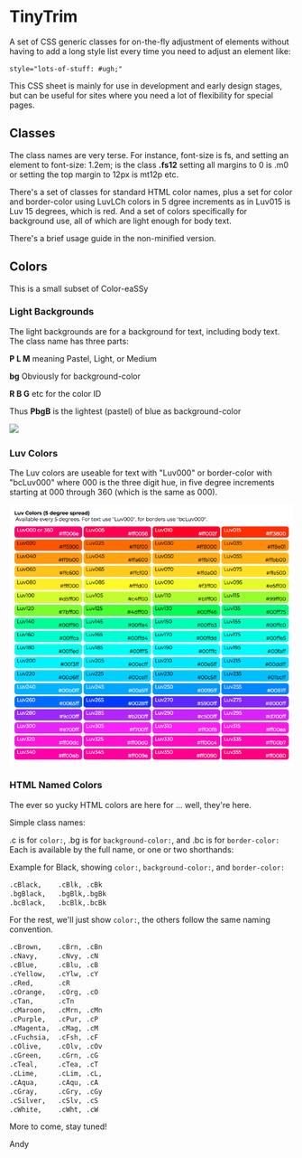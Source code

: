 # TinyTrim

A set of CSS generic classes for on-the-fly adjustment of elements without having to add a long style list every time you need to adjust an element like:

    style="lots-of-stuff: #ugh;"

This CSS sheet is mainly for use in development and early design stages, but can be useful for sites where you need a lot of flexibility for special pages.

## Classes

The class names are very terse. For instance, font-size is fs, and setting an element to font-size: 1.2em; is the class **.fs12** setting all margins to 0 is .m0 or setting the top margin to 12px is mt12p  etc.

There's a set of classes for standard HTML color names, plus a set for color and border-color using LuvLCh colors in 5 dgree increments as in Luv015 is Luv 15 degrees, which is red. And a set of colors specifically for background use, all of which are light enough for body text.

There's a brief usage guide in the non-minified version.

## Colors

This is a small subset of Color-eaSSy

### Light Backgrounds

The light backgrounds are for a background for text, including body text. The class name has three parts:

**P L M** meaning Pastel, Light, or Medium

**bg** Obviously for background-color

**R B G** etc for the color ID

Thus **PbgB** is the lightest (pastel) of blue as background-color

![](images/inyTrimBackgrounds.png)


### Luv Colors

The Luv colors are useable for text with "Luv000" or border-color with "bcLuv000" where 000 is the three digit hue, in five degree increments starting at 000 through 360 (which is the same as 000).

![](images/LUVCOLOR.png)

### HTML Named Colors

The ever so yucky HTML colors are here for ... well, they're here.

Simple class names:

.c is for `color:`, .bg is for `background-color:`, and .bc is for `border-color:`
Each is available by the full name, or one or two shorthands:

Example for Black, showing `color:`,  `background-color:`, and `border-color:`

    .cBlack,    .cBlk, .cBk
    .bgBlack,   .bgBlk,.bgBk
    .bcBlack,   .bcBlk,.bcBk

For the rest, we'll just show `color:`, the others follow the same naming convention.

    .cBrown,    .cBrn, .cBn
    .cNavy,     .cNvy, .cN
    .cBlue,     .cBlu, .cB
    .cYellow,   .cYlw, .cY
    .cRed,      .cR       
    .cOrange,   .cOrg, .cO
    .cTan,      .cTn
    .cMaroon,   .cMrn, .cMn
    .cPurple,   .cPur, .cP
    .cMagenta,  .cMag, .cM
    .cFuchsia,  .cFsh, .cF
    .cOlive,    .cOlv, .cOv
    .cGreen,    .cGrn, .cG
    .cTeal,     .cTea, .cT
    .cLime,     .cLim, .cL, 
    .cAqua,     .cAqu, .cA
    .cGray,     .cGry, .cGy
    .cSilver,   .cSlv, .cS
    .cWhite,    .cWht, .cW      


More to come, stay tuned!

Andy

